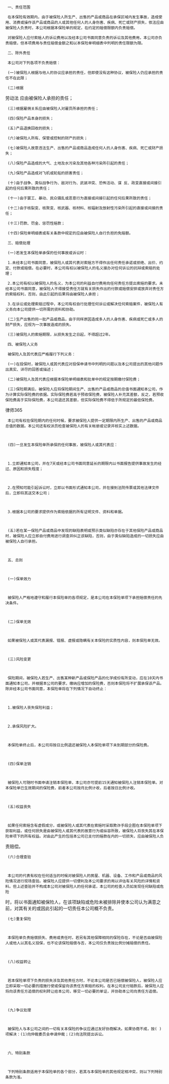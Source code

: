 
     一、责任范围
 
     在本保险有效期内，由于被保险人所生产、出售的产品或商品在承保区域内发生事故，造成使用、消费或操作该产品或商品的人或其他任何人的人身伤害、疾病、死亡或财产损失，依法应由被保险人负责时，本公司根据本保险单的规定，在约定的赔偿限额内负责赔偿。
 
     对被保险人应付索赔人的诉讼费用以及经本公司书面同意负责的诉讼及其他费用，本公司亦负责赔偿，但本项费用与责任赔偿金额之和以本保险单明细表中列明的责任限额为限。
 
     二、除外责任
 
     本公司对下列各项不负责赔偿：
 
     (一)被保险人根据与他人的协议应承担的责任，但即使没有这种协议，被保险人仍应承担的责任不在此限；
 
     (二)根据
劳动法
应由被保险人承担的责任；
 
     (三)根据雇佣关系应由被保险人对雇员所承担的责任；
 
     (四)保险产品本身的损失；
 
     (五)产品退换回收的损失；
 
     (六)被保险人所有、保管或控制的财产的损失；
 
     (七)被保险人故意违法生产、出售的产品或商品造成任何人的人身伤害、疾病、死亡或财产损失；
 
     (八)保险产品造成的大气、土地及水污染及其他各种污染所引起的责任；
 
     (九)保险产品造成对飞机或轮船的损害责任；
 
     (十)由于战争、类似战争行为、敌对行为、武装冲突、恐怖活动、谋 反、政变直接或间接引起的任何后果所致的责任；
 
     (十一)由于罢工、暴动、民众骚乱或恶意行为直接或间接引起的任何后果所致的责任；
 
     (十二)由于核裂变、核聚变、核武器、核材料、核辐射及放射性污染所引起的直接或间接的责任；
 
     (十三)罚款、罚金、惩罚性赔款；
 
     (十四)保险单明细表或有关条款中规定的应由被保险人自行负担的免赔额。
 
     三、赔偿处理
 
     (一)若发生本保险单承保的任何事故或诉讼时：
 
     1.未经本公司书面同意，被保险人或其代表对索赔方不得作出任何责任承诺或拒绝、出价、约定、付款或赔偿。在必要时，本公司有权以被保险人的名义接办对任何诉讼的抗辩或索赔的处理；
 
     2.本公司有权以被保险人的名义，为本公司的利益自付费用向任何责任方提出索赔的要求。未经本公司书面同意，被保险人不得接受责任方就有关损失作出的付款或赔偿安排或放弃对责任方的索赔权利，否则，由此引起的后果将由被保险人承担；
 
     3.在诉讼或处理索赔过程中，本公司有权自行处理任何诉讼或解决任何索赔案件，被保险人有义务向本公司提供一切所需的资料和协助。
 
     (二)生产出售的同一批产品或商品，由于同样原因造成多人的人身伤害、疾病或死亡或多人的财产损失，应视为一次事故造成的损失。
 
     (三)被保险人的索赔期限，从损失发生之日起，不得超过2年。
 
     四、被保险人义务
 
     被保险人及其代表应严格履行下列义务：
 
     (一)在投保时，被保险人或其代表应对投保申请书中列明的问题以及本公司提出的其他问题作出真实、详尽的回答或描述；
 
     (二)被保险人及其代表应根据本保险单明细表和批单中的规定按期缴付保险费；
 
     (三)保险期满后，被保险人应将保险期间生产、出售的产品或商品的总值书面通知本公司，作为计算实际保险费的依据。实际保险费若高于预收保险费，被保险人补充其差额，反之，若预收保险费高于实际保险费，本公司退还其差额，但实际保险费不得低于所规定的最低保险费。
 




 
律师365






     本公司有权在保险期内的任何时候，要求被保险人提供一定期限内所生产、出售的产品或商品总值的数据。本公司还有权派员检查被保险人的有关帐册或记录并核实上述数据。

 

     (四)一旦发生本保险单所承保的任何事故，被保险人或其代表应：

 

     1.立即通知本公司，并在7天或经本公司书面同意延长的期限内以书面报告提供事故发生的经过、原因和损失程度；

 

     2.在预知可能引起诉讼时，立即以书面形式通知本公司，并在接到法院传票或其他法律文件后，立即将其送交本公司；

 

     3.根据本公司的要求提供作为索赔依据的所有证明文件、资料和单据。

 

     (五)若在某一保险产品或商品中发现的缺陷表明或预示类似缺陷亦存在于其他保险产品或商品时，被保险人应立即自付费用进行调查并纠正该缺陷，否则，由于类似缺陷造成的一切损失应由被保险人自行承担。

 

     五、总则

 

     (一)保单效力

 

     被保险人严格地遵守和履行本保险单的各项规定，是本公司在本保险单项下承担赔偿责任的先决条件。

 

     (二)保单无效

 

     如果被保险人或其代表漏报、错报、虚报或隐瞒有关本保险的实质性内容，则本保险单无效。

 

     (三)风险变更

 

     保险期间，被保险人若生产、出售某种新产品或保险产品的化学成份有所变动，应在10天内书面通知本公司，并根据本公司的要求，缴纳应增加的保险费，否则本保险将不扩展承保该产品。除非经本公司书面同意，本保险单将在下列情况下自动终止：

 

     1.被保险人丧失保险利益；

 

     2.承保风险扩大。

 

     本保险单终止后，本公司将按日比例退还被保险人本保险单项下未到期部分的保险费。

 

     (四)保单注销

 

     被保险人可随时书面申请注销本保险单，本公司亦可提前15天通知被保险人注销本保险单。对本保险单已生效期间的保险费，前者本公司按月比例计收，后者按日比例计收。

 

     (五)权益丧失

 

     如果任何索赔含有虚假成分，或被保险人或其代表在索赔时采取欺诈手段企图在本保险单项下获取利益，或任何损失是由被保险人或其代表的故意行为或纵容所致，被保险人将丧失其在本保险单项下的所有权益。对由此产生的包括本公司已支付的赔款在内的一切损失，应由被保险人负

 

 责赔偿。

 

     (六)合理查验

 

     本公司的代表有权在任何适当的时候对被保险人的房屋、机器、设备、工作和产品或商品的风险情况进行现场查验。被保险人应提供一切便利及本公司要求的用以评估有关风险的详情和资料。但上述查验并不构成本公司对被保险人的任何承诺，本公司的检查人员如发现任何缺陷或危险

 

 时，将以书面通知被保险人，在该项缺陷或危险未被排除并使本公司认为满意之前，对其有关的或因此引起的一切责任本公司概不负责。

 

     (七)重复保险

 

     本保险单负责赔偿损失、费用或责任时，若另有其他保障相同的保险存在，不论是否由被保险人或他人以其名义投保，也不论该保险赔偿与否，本公司仅负责按比例分摊赔偿的责任。

 

     (八)权益转让

 

     若本保险单项下负责的损失涉及其他责任方时，不论本公司是否已赔偿被保险人，被保险人应立即采取一切必要的措施行使或保留向该责任方索赔的权利。在本公司支付赔款后，被保险人应将向该责任方追偿的权利转让给本公司，移交一切必要的单证，并协助本公司向责任方追偿。

 

     (九)争议处理

 

     被保险人与本公司之间的一切有关本保险的争议应通过友好协商解决。如果协商不成，按( )项解决：(1)向仲裁委员会申请仲裁；(2)向法院提出诉讼。

 

     六、特别条款

 

     下列特别条款适用于本保险单的各个部分，若其与本保险单的其他规定相冲突，则以下列特别条款为准。

 

   

 


 

 
 
 
 
 
  


  
 

  


  


  
 
 
 
 

